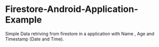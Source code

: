 # Firestore-Android-Application-Example
Simple Data retriving from firestore in a application with Name , Age and Timestamp (Date and Time).
